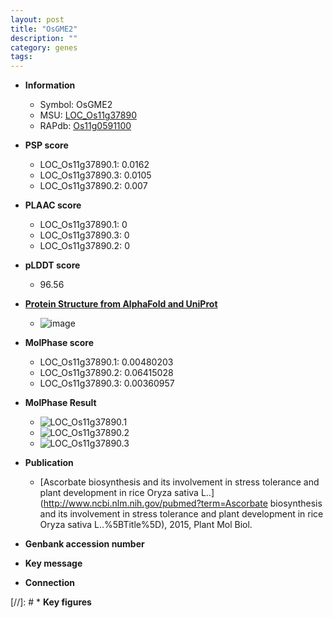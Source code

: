 ```yaml
---
layout: post
title: "OsGME2"
description: ""
category: genes
tags: 
---
```


* **Information**  
    + Symbol: OsGME2  
    + MSU: [LOC_Os11g37890](http://rice.plantbiology.msu.edu/cgi-bin/ORF_infopage.cgi?orf=LOC_Os11g37890)  
    + RAPdb: [Os11g0591100](http://rapdb.dna.affrc.go.jp/viewer/gbrowse_details/irgsp1?name=Os11g0591100)  

* **PSP score**  
    + LOC_Os11g37890.1: 0.0162 
    + LOC_Os11g37890.3: 0.0105 
    + LOC_Os11g37890.2: 0.007 

* **PLAAC score**  
    + LOC_Os11g37890.1: 0 
    + LOC_Os11g37890.3: 0 
    + LOC_Os11g37890.2: 0 

* **pLDDT score**
    + 96.56

* **[Protein Structure from AlphaFold and UniProt](https://www.uniprot.org/uniprotkb/Q2R1V8/entry#structure)**
    + ![image](https://ricepsp.github.io/images/Q2/AF-Q2R1V8-F1.png)

* **MolPhase score**
    + LOC_Os11g37890.1: 0.00480203
    + LOC_Os11g37890.2: 0.06415028
    + LOC_Os11g37890.3: 0.00360957

* **MolPhase Result**
    + ![LOC_Os11g37890.1](https://304243504.github.io/Pictures/LOC_Os11g/LOC_Os11g37890.1.png)
    + ![LOC_Os11g37890.2](https://304243504.github.io/Pictures/LOC_Os11g/LOC_Os11g37890.2.png)
    + ![LOC_Os11g37890.3](https://304243504.github.io/Pictures/LOC_Os11g/LOC_Os11g37890.3.png)

* **Publication**  
    + [Ascorbate biosynthesis and its involvement in stress tolerance and plant development in rice Oryza sativa L..](http://www.ncbi.nlm.nih.gov/pubmed?term=Ascorbate biosynthesis and its involvement in stress tolerance and plant development in rice Oryza sativa L..%5BTitle%5D), 2015, Plant Mol Biol.

* **Genbank accession number**  

* **Key message**  

* **Connection**  

[//]: # * **Key figures**  


